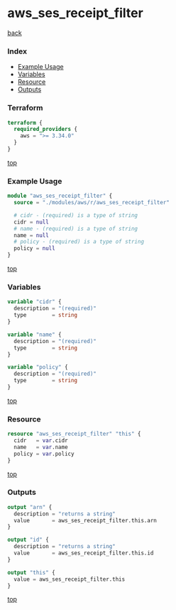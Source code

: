 # aws_ses_receipt_filter

[back](../aws.md)

### Index

- [Example Usage](#example-usage)
- [Variables](#variables)
- [Resource](#resource)
- [Outputs](#outputs)

### Terraform

```terraform
terraform {
  required_providers {
    aws = ">= 3.34.0"
  }
}
```

[top](#index)

### Example Usage

```terraform
module "aws_ses_receipt_filter" {
  source = "./modules/aws/r/aws_ses_receipt_filter"

  # cidr - (required) is a type of string
  cidr = null
  # name - (required) is a type of string
  name = null
  # policy - (required) is a type of string
  policy = null
}
```

[top](#index)

### Variables

```terraform
variable "cidr" {
  description = "(required)"
  type        = string
}

variable "name" {
  description = "(required)"
  type        = string
}

variable "policy" {
  description = "(required)"
  type        = string
}
```

[top](#index)

### Resource

```terraform
resource "aws_ses_receipt_filter" "this" {
  cidr   = var.cidr
  name   = var.name
  policy = var.policy
}
```

[top](#index)

### Outputs

```terraform
output "arn" {
  description = "returns a string"
  value       = aws_ses_receipt_filter.this.arn
}

output "id" {
  description = "returns a string"
  value       = aws_ses_receipt_filter.this.id
}

output "this" {
  value = aws_ses_receipt_filter.this
}
```

[top](#index)
